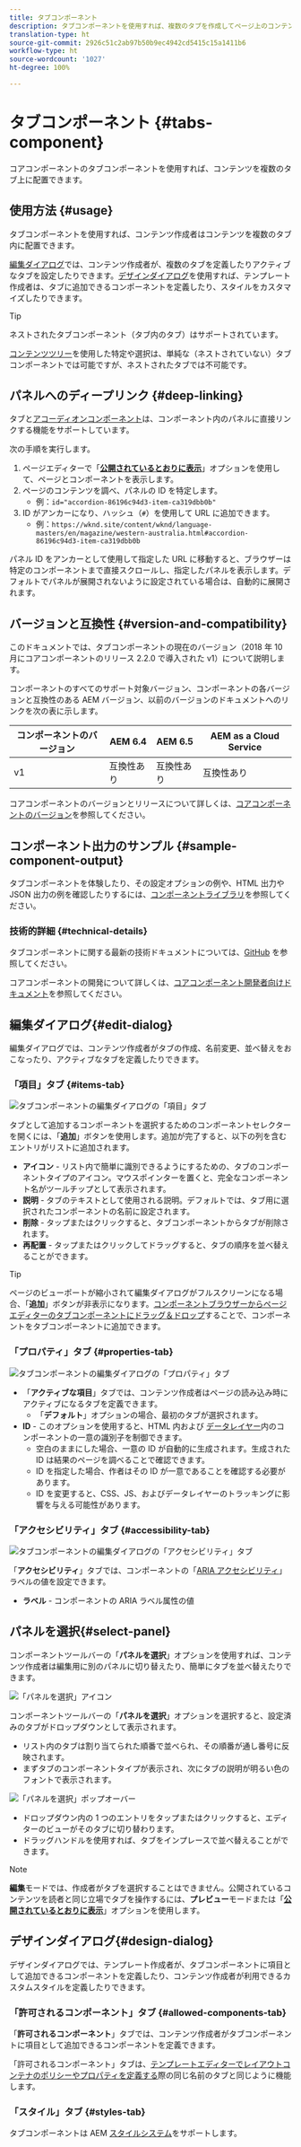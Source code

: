 ```yaml
---
title: タブコンポーネント
description: タブコンポーネントを使用すれば、複数のタブを作成してページ上のコンテンツを整理できます。
translation-type: ht
source-git-commit: 2926c51c2ab97b50b9ec4942cd5415c15a1411b6
workflow-type: ht
source-wordcount: '1027'
ht-degree: 100%

---
```



# タブコンポーネント {#tabs-component}

コアコンポーネントのタブコンポーネントを使用すれば、コンテンツを複数のタブ上に配置できます。

## 使用方法 {#usage}

タブコンポーネントを使用すれば、コンテンツ作成者はコンテンツを複数のタブ内に配置できます。

[編集ダイアログ](#edit-dialog)では、コンテンツ作成者が、複数のタブを定義したりアクティブなタブを設定したりできます。[デザインダイアログ](#design-dialog)を使用すれば、テンプレート作成者は、タブに追加できるコンポーネントを定義したり、スタイルをカスタマイズしたりできます。

>[!TIP]
>
>ネストされたタブコンポーネント（タブ内のタブ）はサポートされています。
>
>[コンテンツツリー](https://docs.adobe.com/content/help/ja-JP/experience-manager-cloud-service/sites/authoring/fundamentals/environment-tools.html#content-tree)を使用した特定や選択は、単純な（ネストされていない）タブコンポーネントでは可能ですが、ネストされたタブでは不可能です。

## パネルへのディープリンク {#deep-linking}

タブと[アコーディオンコンポーネント](accordion.md)は、コンポーネント内のパネルに直接リンクする機能をサポートしています。

次の手順を実行します。

1. ページエディターで「**[公開されているとおりに表示](https://docs.adobe.com/content/help/ja-JP/experience-manager-cloud-service/sites/authoring/fundamentals/editing-content.html#view-as-published)**」オプションを使用して、ページとコンポーネントを表示します。
1. ページのコンテンツを調べ、パネルの ID を特定します。
   * 例：`id="accordion-86196c94d3-item-ca319dbb0b"`
1. ID がアンカーになり、ハッシュ（`#`）を使用して URL に追加できます。
   * 例：`https://wknd.site/content/wknd/language-masters/en/magazine/western-australia.html#accordion-86196c94d3-item-ca319dbb0b`

パネル ID をアンカーとして使用して指定した URL に移動すると、ブラウザーは特定のコンポーネントまで直接スクロールし、指定したパネルを表示します。デフォルトでパネルが展開されないように設定されている場合は、自動的に展開されます。

## バージョンと互換性 {#version-and-compatibility}

このドキュメントでは、タブコンポーネントの現在のバージョン（2018 年 10 月にコアコンポーネントのリリース 2.2.0 で導入された v1）について説明します。

コンポーネントのすべてのサポート対象バージョン、コンポーネントの各バージョンと互換性のある AEM バージョン、以前のバージョンのドキュメントへのリンクを次の表に示します。

| コンポーネントのバージョン | AEM 6.4 | AEM 6.5 | AEM as a Cloud Service |
|--- |--- |--- |---|
| v1 | 互換性あり | 互換性あり | 互換性あり |

コアコンポーネントのバージョンとリリースについて詳しくは、[コアコンポーネントのバージョン](/help/versions.md)を参照してください。

## コンポーネント出力のサンプル {#sample-component-output}

タブコンポーネントを体験したり、その設定オプションの例や、HTML 出力や JSON 出力の例を確認したりするには、[コンポーネントライブラリ](https://adobe.com/go/aem_cmp_library_tabs_jp)を参照してください。

### 技術的詳細 {#technical-details}

タブコンポーネントに関する最新の技術ドキュメントについては、[GitHub](https://adobe.com/go/aem_cmp_tech_tabs_v1_jp) を参照してください。

コアコンポーネントの開発について詳しくは、[コアコンポーネント開発者向けドキュメント](/help/developing/overview.md)を参照してください。

## 編集ダイアログ{#edit-dialog}

編集ダイアログでは、コンテンツ作成者がタブの作成、名前変更、並べ替えをおこなったり、アクティブなタブを定義したりできます。

### 「項目」タブ {#items-tab}

![タブコンポーネントの編集ダイアログの「項目」タブ](/help/assets/tabs-edit-items.png)

タブとして追加するコンポーネントを選択するためのコンポーネントセレクターを開くには、「**追加**」ボタンを使用します。追加が完了すると、以下の列を含むエントリがリストに追加されます。

* **アイコン** - リスト内で簡単に識別できるようにするための、タブのコンポーネントタイプのアイコン。マウスポインターを置くと、完全なコンポーネント名がツールチップとして表示されます。
* **説明** - タブのテキストとして使用される説明。デフォルトでは、タブ用に選択されたコンポーネントの名前に設定されます。
* **削除** - タップまたはクリックすると、タブコンポーネントからタブが削除されます。
* **再配置** - タップまたはクリックしてドラッグすると、タブの順序を並べ替えることができます。

>[!TIP]
>
>ページのビューポートが縮小されて編集ダイアログがフルスクリーンになる場合、「**追加**」ボタンが非表示になります。[コンポーネントブラウザーからページエディターのタブコンポーネントにドラッグ＆ドロップ](https://docs.adobe.com/content/help/ja-JP/experience-manager-cloud-service/sites/authoring/fundamentals/editing-content.html#inserting-a-component)することで、コンポーネントをタブコンポーネントに追加できます。

### 「プロパティ」タブ {#properties-tab}

![タブコンポーネントの編集ダイアログの「プロパティ」タブ](/help/assets/tabs-edit-properties.png)

* 「**アクティブな項目**」タブでは、コンテンツ作成者はページの読み込み時にアクティブになるタブを定義できます。
   * 「**デフォルト**」オプションの場合、最初のタブが選択されます。
* **ID** - このオプションを使用すると、HTML 内および [データレイヤー](/help/developing/data-layer/overview.md)内のコンポーネントの一意の識別子を制御できます。
   * 空白のままにした場合、一意の ID が自動的に生成されます。生成された ID は結果のページを調べることで確認できます。
   * ID を指定した場合、作者はその ID が一意であることを確認する必要があります。
   * ID を変更すると、CSS、JS、およびデータレイヤーのトラッキングに影響を与える可能性があります。

### 「アクセシビリティ」タブ {#accessibility-tab}

![タブコンポーネントの編集ダイアログの「アクセシビリティ」タブ](/help/assets/tabs-edit-accessibility.png)

「**アクセシビリティ**」タブでは、コンポーネントの「[ARIA アクセシビリティ](https://www.w3.org/WAI/standards-guidelines/aria/)」ラベルの値を設定できます。

* **ラベル** - コンポーネントの ARIA ラベル属性の値

## パネルを選択{#select-panel}

コンポーネントツールバーの「**パネルを選択**」オプションを使用すれば、コンテンツ作成者は編集用に別のパネルに切り替えたり、簡単にタブを並べ替えたりできます。

![「パネルを選択」アイコン](/help/assets/select-panel-icon.png)

コンポーネントツールバーの「**パネルを選択**」オプションを選択すると、設定済みのタブがドロップダウンとして表示されます。

* リスト内のタブは割り当てられた順番で並べられ、その順番が通し番号に反映されます。
* まずタブのコンポーネントタイプが表示され、次にタブの説明が明るい色のフォントで表示されます。

![「パネルを選択」ポップオーバー](/help/assets/select-panel-popover.png)

* ドロップダウン内の 1 つのエントリをタップまたはクリックすると、エディターのビューがそのタブに切り替わります。
* ドラッグハンドルを使用すれば、タブをインプレースで並べ替えることができます。

>[!NOTE]
>
>**編集**&#x200B;モードでは、作成者がタブを選択することはできません。公開されているコンテンツを読者と同じ立場でタブを操作するには、**[](https://docs.adobe.com/content/help/ja-JP/experience-manager-cloud-service/sites/authoring/fundamentals/editing-content.html#preview-mode)プレビュー**&#x200B;モードまたは「**[公開されているとおりに表示](https://docs.adobe.com/content/help/ja-JP/experience-manager-cloud-service/sites/authoring/fundamentals/editing-content.html#view-as-published)**」オプションを使用します。

## デザインダイアログ{#design-dialog}

デザインダイアログでは、テンプレート作成者が、タブコンポーネントに項目として追加できるコンポーネントを定義したり、コンテンツ作成者が利用できるカスタムスタイルを定義したりできます。

### 「許可されるコンポーネント」タブ {#allowed-components-tab}

「**許可されるコンポーネント**」タブでは、コンテンツ作成者がタブコンポーネントに項目として追加できるコンポーネントを定義できます。

「許可されるコンポーネント」タブは、[テンプレートエディターでレイアウトコンテナのポリシーやプロパティを定義する](https://docs.adobe.com/content/help/ja-JP/experience-manager-cloud-service/sites/authoring/features/templates.html)際の同じ名前のタブと同じように機能します。

### 「スタイル」タブ {#styles-tab}

タブコンポーネントは AEM [スタイルシステム](/help/get-started/authoring.md#component-styling)をサポートします。
